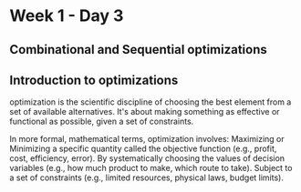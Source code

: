 # Week 1 - Day 3

## Combinational and Sequential optimizations

## Introduction to optimizations

optimization is the scientific discipline of choosing the best element from a set of available alternatives. It's about making something as effective or functional as possible, given a set of constraints.

In more formal, mathematical terms, optimization involves:
Maximizing or Minimizing a specific quantity called the objective function (e.g., profit, cost, efficiency, error).
By systematically choosing the values of decision variables (e.g., how much product to make, which route to take).
Subject to a set of constraints (e.g., limited resources, physical laws, budget limits).



